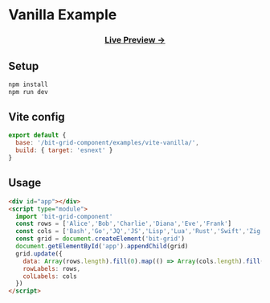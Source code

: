 # Vanilla Example

<div align="center"><h3><a href="https://metaory.github.io/bit-grid-component/examples/vite-vanilla/" target="_blank">Live Preview →</a></h3></div>

## Setup

```bash
npm install
npm run dev
```

## Vite config

```js
export default {
  base: '/bit-grid-component/examples/vite-vanilla/',
  build: { target: 'esnext' }
}
```

## Usage

```html
<div id="app"></div>
<script type="module">
  import 'bit-grid-component'
  const rows = ['Alice','Bob','Charlie','Diana','Eve','Frank']
  const cols = ['Bash','Go','JQ','JS','Lisp','Lua','Rust','Swift','Zig']
  const grid = document.createElement('bit-grid')
  document.getElementById('app').appendChild(grid)
  grid.update({
    data: Array(rows.length).fill(0).map(() => Array(cols.length).fill(false)),
    rowLabels: rows,
    colLabels: cols
  })
</script>
```
